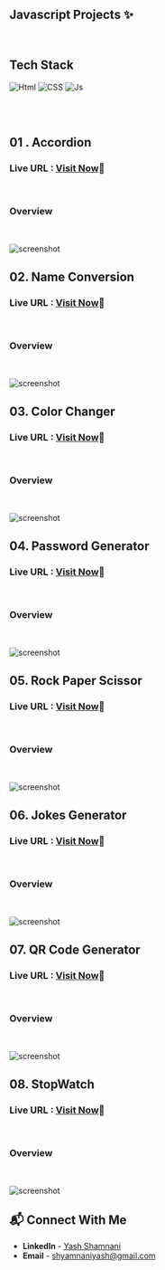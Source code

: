 ## Javascript Projects 	✨

<br>

## Tech Stack

![Html](https://img.shields.io/badge/HTML5-E34F26?style=for-the-badge&logo=html5&logoColor=white)
![CSS](https://img.shields.io/badge/CSS3-1572B6?style=for-the-badge&logo=css3&logoColor=white)
![Js](https://img.shields.io/badge/javascript%20-%23323330.svg?&style=for-the-badge&logo=javascript&logoColor=%23F7DF1E)

<br>
<br>

## 01 .  Accordion

###  **Live URL :**  [Visit Now](https://accordion-js-yashshamnani.netlify.app/)🚀

<br>

###  Overview

<br>

![screenshot](./01Accordion/Image/Screenshot%20(9).png)

## 02. Name Conversion

###  **Live URL :**  [Visit Now](https://name-conversion-js-yashshamnani.netlify.app/)🚀

<br>

###  Overview

<br>

![screenshot](./02NameConversion/Image/Screenshot%20(13).png)

## 03. Color Changer

###  **Live URL :**  [Visit Now](https://color-changer-js-yashshamnani.netlify.app/)🚀

<br>

###  Overview

<br>

![screenshot](./03ColorChanger/Image/Screenshot%20(15).png)

## 04. Password Generator

###  **Live URL :**  [Visit Now](https://password-generator-js-yashshamnani.netlify.app/)🚀

<br>

###  Overview

<br>

![screenshot](./04PasswordGenerator/Image/Screenshot%20(18).png)

## 05. Rock Paper Scissor

###  **Live URL :**  [Visit Now](https://rock-paper-scissor-js-yashshamnani.netlify.app/)🚀

<br>

###  Overview

<br>

![screenshot](./05RockPaperScissor/Images/Screenshot%20(20).png)

## 06. Jokes Generator


###  **Live URL :**  [Visit Now](https://jokes-generator-api-yashshamnani.netlify.app/)🚀

<br>

###  Overview

<br>

![screenshot](./06JokesGenerator%20-%20API/Image/Screenshot%20(23).png)

##  07. QR Code Generator

###  **Live URL :**  [Visit Now](https://static-qr-code-generator-yashshamnani.netlify.app/)🚀

<br>

###  Overview

<br>

![screenshot](./07QRCodeGenerator%20-%20API/Image/Screenshot%20(25).png)

##  08. StopWatch

###  **Live URL :**  [Visit Now](https://stopwatch-js-yashshamnani.netlify.app/)🚀

<br>

###  Overview

<br>

![screenshot](./08stopwatch/Screenshot%20(27).png)

## 📬 Connect With Me

- **LinkedIn** - [Yash Shamnani](https://www.linkedin.com/in/yash-shamnani-a76a34203/)
- **Email** - [shyamnaniyash@gmail.com]()
